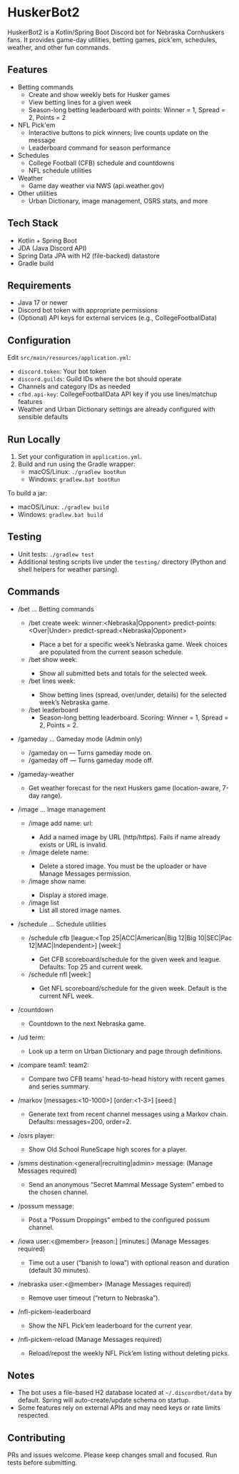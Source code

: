 # HuskerBot2

HuskerBot2 is a Kotlin/Spring Boot Discord bot for Nebraska Cornhuskers fans. It provides game-day utilities, betting games, pick'em, schedules, weather, and other fun commands.

## Features
- Betting commands
  - Create and show weekly bets for Husker games
  - View betting lines for a given week
  - Season-long betting leaderboard with points: Winner = 1, Spread = 2, Points = 2
- NFL Pick'em
  - Interactive buttons to pick winners; live counts update on the message
  - Leaderboard command for season performance
- Schedules
  - College Football (CFB) schedule and countdowns
  - NFL schedule utilities
- Weather
  - Game day weather via NWS (api.weather.gov)
- Other utilities
  - Urban Dictionary, image management, OSRS stats, and more

## Tech Stack
- Kotlin + Spring Boot
- JDA (Java Discord API)
- Spring Data JPA with H2 (file-backed) datastore
- Gradle build

## Requirements
- Java 17 or newer
- Discord bot token with appropriate permissions
- (Optional) API keys for external services (e.g., CollegeFootballData)

## Configuration
Edit `src/main/resources/application.yml`:
- `discord.token`: Your bot token
- `discord.guilds`: Guild IDs where the bot should operate
- Channels and category IDs as needed
- `cfbd.api-key`: CollegeFootballData API key if you use lines/matchup features
- Weather and Urban Dictionary settings are already configured with sensible defaults

## Run Locally
1. Set your configuration in `application.yml`.
2. Build and run using the Gradle wrapper:
   - macOS/Linux: `./gradlew bootRun`
   - Windows: `gradlew.bat bootRun`

To build a jar:
- macOS/Linux: `./gradlew build`
- Windows: `gradlew.bat build`

## Testing
- Unit tests: `./gradlew test`
- Additional testing scripts live under the `testing/` directory (Python and shell helpers for weather parsing).

## Commands

- /bet … Betting commands
  - /bet create week:<int> winner:<Nebraska|Opponent> predict-points:<Over|Under> predict-spread:<Nebraska|Opponent>
    - Place a bet for a specific week’s Nebraska game. Week choices are populated from the current season schedule.
  - /bet show week:<int>
    - Show all submitted bets and totals for the selected week.
  - /bet lines week:<int>
    - Show betting lines (spread, over/under, details) for the selected week’s Nebraska game.
  - /bet leaderboard
    - Season-long betting leaderboard. Scoring: Winner = 1, Spread = 2, Points = 2.

- /gameday … Gameday mode (Admin only)
  - /gameday on — Turns gameday mode on.
  - /gameday off — Turns gameday mode off.

- /gameday-weather
  - Get weather forecast for the next Huskers game (location-aware, 7-day range).

- /image … Image management
  - /image add name:<string> url:<string>
    - Add a named image by URL (http/https). Fails if name already exists or URL is invalid.
  - /image delete name:<string>
    - Delete a stored image. You must be the uploader or have Manage Messages permission.
  - /image show name:<string>
    - Display a stored image.
  - /image list
    - List all stored image names.

- /schedule … Schedule utilities
  - /schedule cfb [league:<Top 25|ACC|American|Big 12|Big 10|SEC|Pac 12|MAC|Independent>] [week:<int>]
    - Get CFB scoreboard/schedule for the given week and league. Defaults: Top 25 and current week.
  - /schedule nfl [week:<int>]
    - Get NFL scoreboard/schedule for the given week. Default is the current NFL week.

- /countdown
  - Countdown to the next Nebraska game.

- /ud term:<string>
  - Look up a term on Urban Dictionary and page through definitions.

- /compare team1:<string> team2:<string>
  - Compare two CFB teams’ head-to-head history with recent games and series summary.

- /markov [messages:<10-1000>] [order:<1-3>] [seed:<string>]
  - Generate text from recent channel messages using a Markov chain. Defaults: messages=200, order=2.

- /osrs player:<string>
  - Show Old School RuneScape high scores for a player.

- /smms destination:<general|recruiting|admin> message:<string> (Manage Messages required)
  - Send an anonymous “Secret Mammal Message System” embed to the chosen channel.

- /possum message:<string>
  - Post a “Possum Droppings” embed to the configured possum channel.

- /iowa user:<@member> [reason:<string>] [minutes:<int>] (Manage Messages required)
  - Time out a user (“banish to Iowa”) with optional reason and duration (default 30 minutes).

- /nebraska user:<@member> (Manage Messages required)
  - Remove user timeout (“return to Nebraska”).

- /nfl-pickem-leaderboard
  - Show the NFL Pick’em leaderboard for the current year.

- /nfl-pickem-reload (Manage Messages required)
  - Reload/repost the weekly NFL Pick’em listing without deleting picks.

## Notes
- The bot uses a file-based H2 database located at `~/.discordbot/data` by default. Spring will auto-create/update schema on startup.
- Some features rely on external APIs and may need keys or rate limits respected.

## Contributing
PRs and issues welcome. Please keep changes small and focused. Run tests before submitting.
